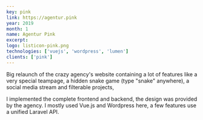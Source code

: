 ```yaml
---
key: pink
link: https://agentur.pink
year: 2019
month: 1
name: Agentur Pink
excerpt:
logo: listicon-pink.png
technologies: ['vuejs', 'wordpress', 'lumen']
clients: ['pink']
---
```


Big relaunch of the crazy agency's website containing a lot of features like a very special teampage, a hidden snake game (type "snake" anywhere), a social media stream and filterable projects,

I implemented the complete frontend and backend, the design was provided by the agency. I mostly used Vue.js and Wordpress here, a few features use a unified Laravel API.
